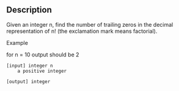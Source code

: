 ## Description

Given an integer n, find the number of trailing zeros in the decimal representation of n! (the exclamation mark means factorial).

Example

for n = 10 output should be 2

    [input] integer n
        a positive integer

    [output] integer
